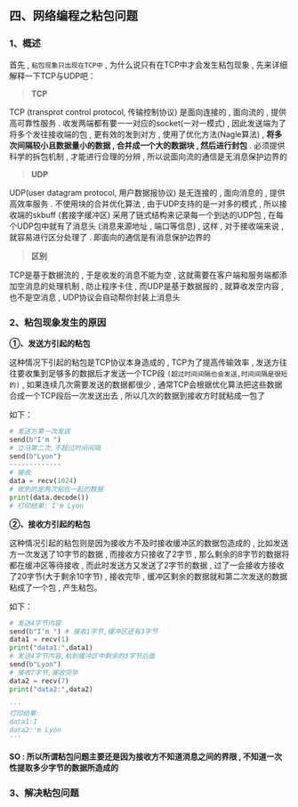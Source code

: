 ## 四、网络编程之粘包问题

### 1、概述

首先 ,  `粘包现象只出现在TCP中`  ,  为什么说只有在TCP中才会发生粘包现象 , 先来详细解释一下TCP与UDP吧：

> **TCP** 

TCP (transprot control protocol, 传输控制协议) 是面向连接的 , 面向流的 , 提供高可靠性服务 .   收发两端都有要一一对应的socket(一对一模式) , 因此发送端为了将多个发往接收端的包 , 更有效的发到对方 ,  使用了优化方法(Nagle算法) , **将多次间隔较小且数据量小的数据 , 合并成一个大的数据块 , 然后进行封包** . 必须提供科学的拆包机制 , 才能进行合理的分辨 , 所以说面向流的通信是无消息保护边界的

> **UDP** 

UDP(user datagram protocol, 用户数据报协议) 是无连接的 , 面向消息的 , 提供高效率服务 .  不使用块的合并优化算法 , 由于UDP支持的是一对多的模式 , 所以接收端的skbuff (套接字缓冲区)  采用了链式结构来记录每一个到达的UDP包 , 在每个UDP包中就有了消息头 (消息来源地址 , 端口等信息) , 这样 , 对于接收端来说 ,  就容易进行区分处理了 . 即面向的通信是有消息保护边界的

> **区别** 

TCP是基于数据流的 , 于是收发的消息不能为空 , 这就需要在客户端和服务端都添加空消息的处理机制 , 防止程序卡住 , 而UDP是基于数据报的 , 就算收发空内容 , 也不是空消息 , UDP协议会自动帮你封装上消息头

### 2、粘包现象发生的原因

**①、发送方引起的粘包**

这种情况下引起的粘包是TCP协议本身造成的 , TCP为了提高传输效率 , 发送方往往要收集到足够多的数据后才发送一个TCP段 `(超过时间间隔也会发送,时间间隔是很短的)`  , 如果连续几次需要发送的数据都很少 , 通常TCP会根据优化算法把这些数据合成一个TCP段后一次发送出去 , 所以几次的数据到接收方时就粘成一包了

如下：

```python
# 发送方第一次发送
send(b"I'm ")
# 立马第二次,不超过时间间隔
send(b"Lyon")
-------------
# 接收
data = recv(1024)
# 收到的是两次粘在一起的数据
print(data.decode())
# 打印结果: I'm Lyon
```

**②、接收方引起的粘包**

这种情况引起的粘包则是因为接收方不及时接收缓冲区的数据包造成的 , 比如发送方一次发送了10字节的数据 , 而接收方只接收了2字节 , 那么剩余的8字节的数据将都在缓冲区等待接收 , 而此时发送方又发送了2字节的数据 , 过了一会接收方接收了20字节(大于剩余10字节) , 接收完毕 , 缓冲区剩余的数据就和第二次发送的数据粘成了一个包 , 产生粘包。

如下：

```python
# 发送4字节内容 
send(b"I'm ") # 接收1字节,缓冲区还有3字节 
data1 = recv(1) 
print("data1:",data1) 
# 发送4字节内容,粘到缓冲区中剩余的3字节后面 
send(b"Lyon") 
# 接收7字节,接收完毕 
data2 = recv(7) 
print("data2:",data2) 

'''
打印结果:
data1:I
data2:'m Lyon
''' 
```

**SO : 所以所谓粘包问题主要还是因为接收方不知道消息之间的界限 , 不知道一次性提取多少字节的数据所造成的**

### 3、解决粘包问题